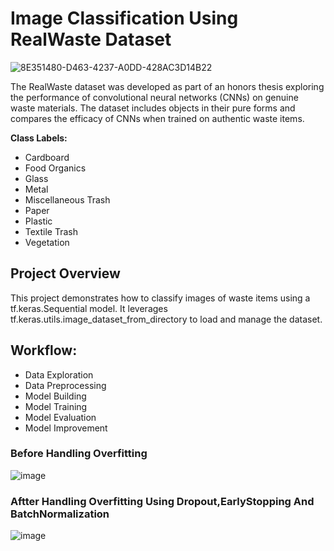 # Image Classification Using RealWaste Dataset
![8E351480-D463-4237-A0DD-428AC3D14B22](https://github.com/user-attachments/assets/d13c8b33-d57c-4551-a2b7-7b32d2be75cb)

The RealWaste dataset was developed as part of an honors thesis exploring the performance of convolutional neural networks (CNNs) on genuine waste materials. The dataset includes objects in their pure forms and compares the efficacy of CNNs when trained on authentic waste items.

**Class Labels:**
* Cardboard
* Food Organics
* Glass
* Metal
* Miscellaneous Trash
* Paper
* Plastic
* Textile Trash
* Vegetation
## Project Overview
This project demonstrates how to classify images of waste items using a tf.keras.Sequential model. It leverages tf.keras.utils.image_dataset_from_directory to load and manage the dataset.

## Workflow:
* Data Exploration
* Data Preprocessing
* Model Building
* Model Training
* Model Evaluation
* Model Improvement


### Before Handling Overfitting 
![image](https://github.com/user-attachments/assets/f2f49051-426b-4018-8237-cfd6ed930300)


### Aftter Handling Overfitting Using Dropout,EarlyStopping And BatchNormalization
![image](https://github.com/user-attachments/assets/6c56e9e3-f27d-48f3-a8ac-2cd025d22137)



